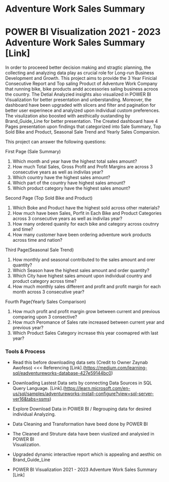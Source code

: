 # Adventure Work Sales Summary

# POWER BI Visualization 2021 - 2023 Adventure Work Sales Summary [Link]

In order to proceeed better decision making and stragtic planning, the collecting and analyzing data play as crucial role for Long-run Business Development and Growth. This project aims to provide the 3 Year Finicial Consecutive Report and Top saling Product of Adventure Work Company that running bike, bike products andd accessories saling business acroos the country. The Detial Analyzied insights also visualized in POWER BI Visualization for better presentation and unberstanding. Moreover, the dashboard have been upgraded with slicers and filter and pagination for better user experinece and analyized upon individual custom preferences. The visulization also boosted with aesthically oustanding by Brand_Guide_Line for better presentation. The Created dashboard have 4 Pages presentation upon findings that categorized into Sale Summary, Top Sold Bike and Product, Seasonal Sale Trend and Yearly Sales Comparsion.

This project can answer the following questions:

First Page (Sale Summary)
1. Which month and year have the highest total sales amount?
2. How much Total Sales, Gross Profit and Profit Margins are across 3 consecutive years    as well as indivilas year?
3. Which country have the highest sales amount?
4. Which part of the country have highest sales amount?
5. Which product category have the highest sales amount?

Second Page (Top Sold Bike and Product)
1. Which Boke and Product have the highest sold across other materials?
2. How much have been Sales, Porfit in Each Bike and Product Categories across 3 consecutive years as well as indivilas year?
3. How many ordered quanity for each bike and category across coutnry and time?
4. How many customer have been ordering adventure work products across time and nation?

Third Page(Seasonal Sale Trend)
1. How monthly and seasonal contributed to the sales amount and orer quantity?
2. Which Season have the highest sales amount and order quantity?
3. Which City have highest sales amount upon individual country and product category       across time?
4. How much monthly sales different and profit and profit margin for each month across     3 consecutive year?

Fourth Page(Yearly Sales Comparison)
1. How much profit and profit margin grow between current and previous comparing upon 3 consective?
2. How much Peromance of Sales rate increased between current year and previous year?
3. Which Product Sales Category increase this year coomapred with last year?

### Tools & Process

- Read this before downloading data sets (Credit to Owner Zaynab Awofeso) <<< Referencing
  [Link].(https://medium.com/learning-sql/eadventureworks-database-427e59144bc0)
  
- Downloading Lastest Data sets by connecting Data Sources in SQL Query Language. [Link].(https://learn.microsoft.com/en-us/sql/samples/adventureworks-install-configure?view=sql-server-ver16&tabs=ssms)
- Explore Download Data in POWER BI / Regrouping data for desired individual Analyzing.

- Data Cleaning and Transformation have beed done by POWER BI
- The Cleaned and Struture data have been viuslized and analysied in POWER BI      
  Visualization.
- Upgraded dynamic interactive report which is appealing and aesthic on Brand_Guide_Line
- POWER BI Visualization 2021 - 2023 Adventure Work Sales Summary [Link]
   
